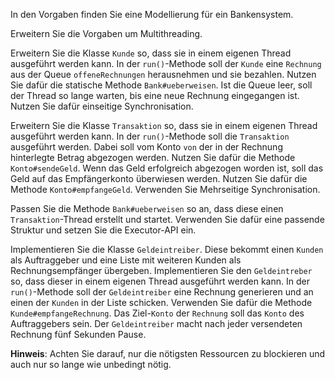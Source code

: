 In den Vorgaben finden Sie eine Modellierung für ein Bankensystem.

Erweitern Sie die Vorgaben um Multithreading.

Erweitern Sie die Klasse `Kunde` so, dass sie in einem eigenen Thread ausgeführt werden kann.
In der `run()`-Methode soll der `Kunde` eine `Rechnung` aus der Queue `offeneRechnungen` herausnehmen und sie bezahlen. Nutzen Sie dafür die statische Methode `Bank#ueberweisen`. Ist die Queue leer, soll der Thread so lange warten, bis eine neue Rechnung eingegangen ist. Nutzen Sie dafür einseitige Synchronisation.

Erweitern Sie die Klasse `Transaktion` so, dass sie in einem eigenen Thread ausgeführt werden kann.
In der `run()`-Methode soll die `Transaktion` ausgeführt werden. Dabei soll vom Konto `von` der in der Rechnung hinterlegte Betrag abgezogen werden. Nutzen Sie dafür die Methode `Konto#sendeGeld`. Wenn das Geld erfolgreich abgezogen worden ist, soll das Geld auf das Empfängerkonto überwiesen werden. Nutzen Sie dafür die Methode `Konto#empfangeGeld`.
Verwenden Sie Mehrseitige Synchronisation.

Passen Sie die Methode `Bank#ueberweisen` so an, dass diese einen `Transaktion`-Thread erstellt und startet. Verwenden Sie dafür eine passende Struktur und setzen Sie die Executor-API ein.

Implementieren Sie die Klasse `Geldeintreiber`. Diese bekommt einen `Kunden` als Auftraggeber und eine Liste mit weiteren Kunden als Rechnungsempfänger übergeben.
Implementieren Sie den `Geldeintreber` so, dass dieser in einem eigenen Thread ausgeführt werden kann.
In der `run()`-Methode soll der `Geldeintreiber` eine Rechnung generieren und an einen der `Kunden` in der Liste schicken. Verwenden Sie dafür die Methode `Kunde#empfangeRechnung`. Das Ziel-`Konto` der `Rechnung` soll das `Konto` des Auftraggebers sein.
Der `Geldeintreiber` macht nach jeder versendeten Rechnung fünf Sekunden Pause.


**Hinweis**: Achten Sie darauf, nur die nötigsten Ressourcen zu blockieren und auch nur so lange wie unbedingt nötig.
